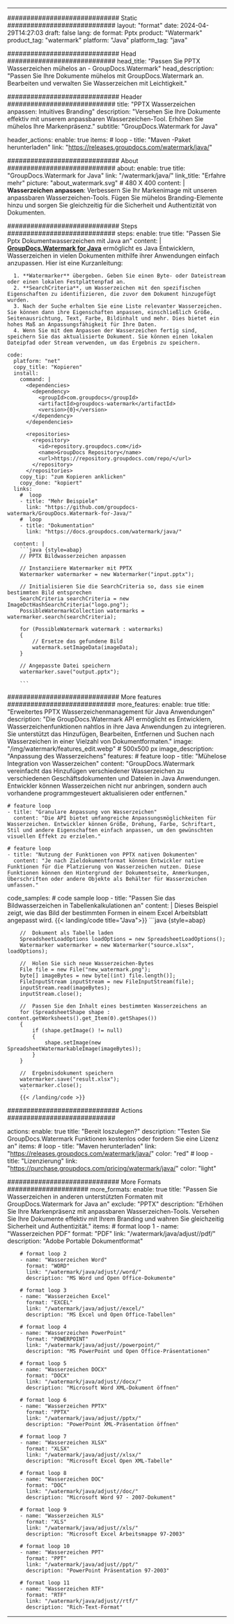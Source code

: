 
---
############################# Static ############################
layout: "format"
date:  2024-04-29T14:27:03
draft: false
lang: de
format: Pptx
product: "Watermark"
product_tag: "watermark"
platform: "Java"
platform_tag: "java"

############################# Head ############################
head_title: "Passen Sie PPTX Wasserzeichen mühelos an - GroupDocs.Watermark"
head_description: "Passen Sie Ihre Dokumente mühelos mit GroupDocs.Watermark an. Bearbeiten und verwalten Sie Wasserzeichen mit Leichtigkeit."

############################# Header ############################
title: "PPTX Wasserzeichen anpassen: Intuitives Branding" 
description: "Versehen Sie Ihre Dokumente effektiv mit unserem anpassbaren Wasserzeichen-Tool. Erhöhen Sie mühelos Ihre Markenpräsenz."
subtitle: "GroupDocs.Watermark for Java" 

header_actions:
  enable: true
  items:
    #  loop
    - title: "Maven -Paket herunterladen"
      link: "https://releases.groupdocs.com/watermark/java/"
      
############################# About ############################
about:
    enable: true
    title: "GroupDocs.Watermark for Java"
    link: "/watermark/java/"
    link_title: "Erfahre mehr"
    picture: "about_watermark.svg" # 480 X 400
    content: |
       **Wasserzeichen anpassen**: Verbessern Sie Ihr Markenimage mit unseren anpassbaren Wasserzeichen-Tools. Fügen Sie mühelos Branding-Elemente hinzu und sorgen Sie gleichzeitig für die Sicherheit und Authentizität von Dokumenten.

############################# Steps ############################
steps:
    enable: true
    title: "Passen Sie Pptx Dokumentwasserzeichen mit Java an"
    content: |
      **[GroupDocs.Watermark for Java](https://products.groupdocs.com/watermark/java/)** ermöglicht es Java Entwicklern, Wasserzeichen in vielen Dokumenten mithilfe ihrer Anwendungen einfach anzupassen. Hier ist eine Kurzanleitung:
      
      1. **Watermarker** übergeben. Geben Sie einen Byte- oder Dateistream oder einen lokalen Festplattenpfad an.
      2. **SearchCriteria**, um Wasserzeichen mit den spezifischen Eigenschaften zu identifizieren, die zuvor dem Dokument hinzugefügt wurden.
      3. Nach der Suche erhalten Sie eine Liste relevanter Wasserzeichen. Sie können dann ihre Eigenschaften anpassen, einschließlich Größe, Seitenausrichtung, Text, Farbe, Bildinhalt und mehr. Dies bietet ein hohes Maß an Anpassungsfähigkeit für Ihre Daten.
      4. Wenn Sie mit dem Anpassen der Wasserzeichen fertig sind, speichern Sie das aktualisierte Dokument. Sie können einen lokalen Dateipfad oder Stream verwenden, um das Ergebnis zu speichern.
   
    code:
      platform: "net"
      copy_title: "Kopieren"
      install:
        command: |
          <dependencies>
            <dependency>
              <groupId>com.groupdocs</groupId>
              <artifactId>groupdocs-watermark</artifactId>
              <version>{0}</version>
            </dependency>
          </dependencies>

          <repositories>
            <repository>
              <id>repository.groupdocs.com</id>
              <name>GroupDocs Repository</name>
              <url>https://repository.groupdocs.com/repo/</url>
            </repository>
          </repositories>
        copy_tip: "zum Kopieren anklicken"
        copy_done: "kopiert"
      links:
        #  loop
        - title: "Mehr Beispiele"
          link: "https://github.com/groupdocs-watermark/GroupDocs.Watermark-for-Java/"
        #  loop
        - title: "Dokumentation"
          link: "https://docs.groupdocs.com/watermark/java/"
          
      content: |
        ```java {style=abap}
        // PPTX Bildwasserzeichen anpassen

        // Instanziiere Watermarker mit PPTX
        Watermarker watermarker = new Watermarker("input.pptx");
        
        // Initialisieren Sie die SearchCriteria so, dass sie einem bestimmten Bild entsprechen
        SearchCriteria searchCriteria = new ImageDctHashSearchCriteria("logo.png");
        PossibleWatermarkCollection watermarks = watermarker.search(searchCriteria);

        for (PossibleWatermark watermark : watermarks)
        {
            // Ersetze das gefundene Bild
            watermark.setImageData(imageData);
        }

        // Angepasste Datei speichern
        watermarker.save("output.pptx");
        
        ```
        
############################# More features ############################
more_features:
  enable: true
  title: "Erweitertes PPTX Wasserzeichenmanagement für Java Anwendungen"
  description: "Die GroupDocs.Watermark API ermöglicht es Entwicklern, Wasserzeichenfunktionen nahtlos in ihre Java Anwendungen zu integrieren. Sie unterstützt das Hinzufügen, Bearbeiten, Entfernen und Suchen nach Wasserzeichen in einer Vielzahl von Dokumentformaten."
  image: "/img/watermark/features_edit.webp" # 500x500 px
  image_description: "Anpassung des Wasserzeichens"
  features:
    # feature loop
    - title: "Mühelose Integration von Wasserzeichen"
      content: "GroupDocs.Watermark vereinfacht das Hinzufügen verschiedener Wasserzeichen zu verschiedenen Geschäftsdokumenten und Dateien in Java Anwendungen. Entwickler können Wasserzeichen nicht nur anbringen, sondern auch vorhandene programmgesteuert aktualisieren oder entfernen."

    # feature loop
    - title: "Granulare Anpassung von Wasserzeichen"
      content: "Die API bietet umfangreiche Anpassungsmöglichkeiten für Wasserzeichen. Entwickler können Größe, Drehung, Farbe, Schriftart, Stil und andere Eigenschaften einfach anpassen, um den gewünschten visuellen Effekt zu erzielen."

    # feature loop
    - title: "Nutzung der Funktionen von PPTX nativen Dokumenten"
      content: "Je nach Zieldokumentformat können Entwickler native Funktionen für die Platzierung von Wasserzeichen nutzen. Diese Funktionen können den Hintergrund der Dokumentseite, Anmerkungen, Überschriften oder andere Objekte als Behälter für Wasserzeichen umfassen."
      
  code_samples:
    # code sample loop
    - title: "Passen Sie das Bildwasserzeichen in Tabellenkalkulationen an"
      content: |
        Dieses Beispiel zeigt, wie das Bild der bestimmten Formen in einem Excel Arbeitsblatt angepasst wird.
        {{< landing/code title="Java">}}
        ```java {style=abap}
        
        //  Dokument als Tabelle laden
        SpreadsheetLoadOptions loadOptions = new SpreadsheetLoadOptions();
        Watermarker watermarker = new Watermarker("source.xlsx", loadOptions);

        //  Holen Sie sich neue Wasserzeichen-Bytes
        File file = new File("new_watermark.png");
        byte[] imageBytes = new byte[(int) file.length()];
        FileInputStream inputStream = new FileInputStream(file);
        inputStream.read(imageBytes);
        inputStream.close();

        //  Passen Sie den Inhalt eines bestimmten Wasserzeichens an
        for (SpreadsheetShape shape : content.getWorksheets().get_Item(0).getShapes())
        {
            if (shape.getImage() != null)
            {
                shape.setImage(new SpreadsheetWatermarkableImage(imageBytes));
            }
        }

        //  Ergebnisdokument speichern
        watermarker.save("result.xlsx");
        watermarker.close();
        ```
        {{< /landing/code >}}


############################# Actions ############################

actions:
  enable: true
  title: "Bereit loszulegen?"
  description: "Testen Sie GroupDocs.Watermark Funktionen kostenlos oder fordern Sie eine Lizenz an"
  items:
    #  loop
    - title: "Maven herunterladen"
      link: "https://releases.groupdocs.com/watermark/java/"
      color: "red"
        #  loop
    - title: "Lizenzierung"
      link: "https://purchase.groupdocs.com/pricing/watermark/java/"
      color: "light"


############################# More Formats #####################
more_formats:
    enable: true
    title: "Passen Sie Wasserzeichen in anderen unterstützten Formaten mit GroupDocs.Watermark for Java an"
    exclude: "PPTX"
    description: "Erhöhen Sie Ihre Markenpräsenz mit anpassbaren Wasserzeichen-Tools. Versehen Sie Ihre Dokumente effektiv mit Ihrem Branding und wahren Sie gleichzeitig Sicherheit und Authentizität."
    items: 
        # format loop 1
        - name: "Wasserzeichen PDF"
          format: "PDF"
          link: "/watermark/java/adjust//pdf/"
          description: "Adobe Portable Dokumentformat"

        # format loop 2
        - name: "Wasserzeichen Word"
          format: "WORD"
          link: "/watermark/java/adjust//word/"
          description: "MS Word und Open Office-Dokumente"
          
        # format loop 3
        - name: "Wasserzeichen Excel"
          format: "EXCEL"
          link: "/watermark/java/adjust//excel/"
          description: "MS Excel und Open Office-Tabellen"

        # format loop 4
        - name: "Wasserzeichen PowerPoint"
          format: "POWERPOINT"
          link: "/watermark/java/adjust//powerpoint/"
          description: "MS PowerPoint und Open Office-Präsentationen"

        # format loop 5
        - name: "Wasserzeichen DOCX"
          format: "DOCX"
          link: "/watermark/java/adjust//docx/"
          description: "Microsoft Word XML-Dokument öffnen"
          
        # format loop 6
        - name: "Wasserzeichen PPTX"
          format: "PPTX"
          link: "/watermark/java/adjust//pptx/"
          description: "PowerPoint XML-Präsentation öffnen"
          
        # format loop 7
        - name: "Wasserzeichen XLSX"
          format: "XLSX"
          link: "/watermark/java/adjust//xlsx/"
          description: "Microsoft Excel Open XML-Tabelle"

        # format loop 8
        - name: "Wasserzeichen DOC"
          format: "DOC"
          link: "/watermark/java/adjust//doc/"
          description: "Microsoft Word 97 - 2007-Dokument"

        # format loop 9
        - name: "Wasserzeichen XLS"
          format: "XLS"
          link: "/watermark/java/adjust//xls/"
          description: "Microsoft Excel Arbeitsmappe 97-2003"

        # format loop 10
        - name: "Wasserzeichen PPT"
          format: "PPT"
          link: "/watermark/java/adjust//ppt/"
          description: "PowerPoint Präsentation 97-2003"

        # format loop 11
        - name: "Wasserzeichen RTF"
          format: "RTF"
          link: "/watermark/java/adjust//rtf/"
          description: "Rich-Text-Format"

---